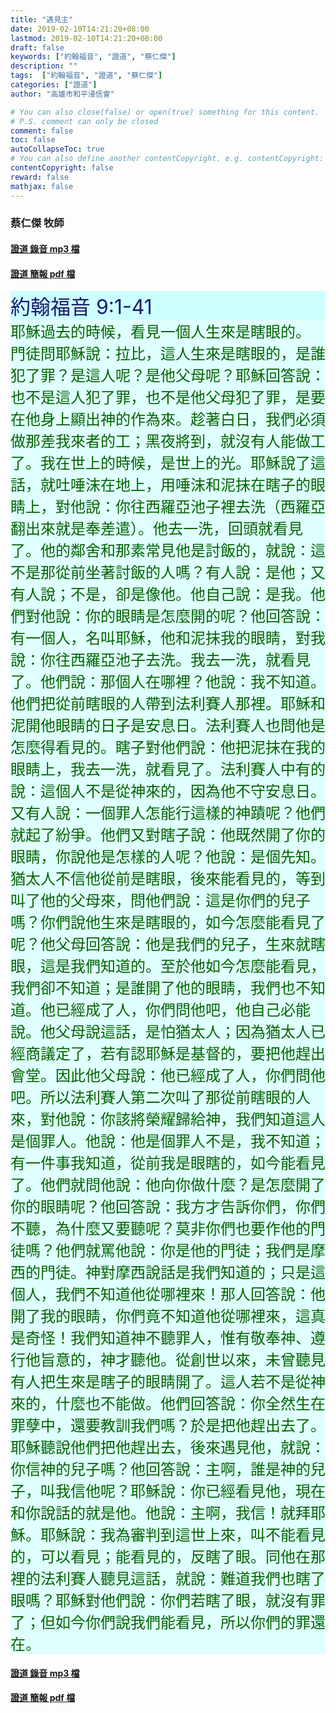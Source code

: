 ```yaml
---
title: "遇見主"
date: 2019-02-10T14:21:20+08:00
lastmod: 2019-02-10T14:21:20+08:00
draft: false
keywords: ["約翰福音", "證道", "蔡仁傑"]
description: ""
tags:  ["約翰福音", "證道", "蔡仁傑"]
categories: ["證道"]
author: "高雄市和平浸信會"

# You can also close(false) or open(true) something for this content.
# P.S. comment can only be closed
comment: false
toc: false
autoCollapseToc: true
# You can also define another contentCopyright. e.g. contentCopyright: "This is another copyright."
contentCopyright: false
reward: false
mathjax: false
---
```


### 蔡仁傑 牧師

#### [證道 錄音 mp3 檔](/mp3-s/s20190210.mp3 "遇見主")

#### [證道 簡報 pdf 檔](/pdf-s/s20190210.pdf "遇見主")

<div style="background-color:#CCFFFF"><font size="6", color="#191970">
約翰福音 9:1-41
</font>
</div>

<div style="background-color:#E0FFFF"><font size="5", color="#006400">
耶穌過去的時候，看見一個人生來是瞎眼的。 門徒問耶穌說：拉比，這人生來是瞎眼的，是誰犯了罪？是這人呢？是他父母呢？耶穌回答說：也不是這人犯了罪，也不是他父母犯了罪，是要在他身上顯出神的作為來。趁著白日，我們必須做那差我來者的工；黑夜將到，就沒有人能做工了。我在世上的時候，是世上的光。耶穌說了這話，就吐唾沫在地上，用唾沫和泥抹在瞎子的眼睛上，對他說：你往西羅亞池子裡去洗（西羅亞翻出來就是奉差遣）。他去一洗，回頭就看見了。他的鄰舍和那素常見他是討飯的，就說：這不是那從前坐著討飯的人嗎？有人說：是他；又有人說；不是，卻是像他。他自己說：是我。他們對他說：你的眼睛是怎麼開的呢？他回答說：有一個人，名叫耶穌，他和泥抹我的眼睛，對我說：你往西羅亞池子去洗。我去一洗，就看見了。他們說：那個人在哪裡？他說：我不知道。他們把從前瞎眼的人帶到法利賽人那裡。耶穌和泥開他眼睛的日子是安息日。法利賽人也問他是怎麼得看見的。瞎子對他們說：他把泥抹在我的眼睛上，我去一洗，就看見了。法利賽人中有的說：這個人不是從神來的，因為他不守安息日。又有人說：一個罪人怎能行這樣的神蹟呢？他們就起了紛爭。他們又對瞎子說：他既然開了你的眼睛，你說他是怎樣的人呢？他說：是個先知。猶太人不信他從前是瞎眼，後來能看見的，等到叫了他的父母來，問他們說：這是你們的兒子嗎？你們說他生來是瞎眼的，如今怎麼能看見了呢？他父母回答說：他是我們的兒子，生來就瞎眼，這是我們知道的。至於他如今怎麼能看見，我們卻不知道；是誰開了他的眼睛，我們也不知道。他已經成了人，你們問他吧，他自己必能說。他父母說這話，是怕猶太人；因為猶太人已經商議定了，若有認耶穌是基督的，要把他趕出會堂。因此他父母說：他已經成了人，你們問他吧。所以法利賽人第二次叫了那從前瞎眼的人來，對他說：你該將榮耀歸給神，我們知道這人是個罪人。他說：他是個罪人不是，我不知道；有一件事我知道，從前我是眼瞎的，如今能看見了。他們就問他說：他向你做什麼？是怎麼開了你的眼睛呢？他回答說：我方才告訴你們，你們不聽，為什麼又要聽呢？莫非你們也要作他的門徒嗎？他們就罵他說：你是他的門徒；我們是摩西的門徒。神對摩西說話是我們知道的；只是這個人，我們不知道他從哪裡來！那人回答說：他開了我的眼睛，你們竟不知道他從哪裡來，這真是奇怪！我們知道神不聽罪人，惟有敬奉神、遵行他旨意的，神才聽他。從創世以來，未曾聽見有人把生來是瞎子的眼睛開了。這人若不是從神來的，什麼也不能做。他們回答說：你全然生在罪孽中，還要教訓我們嗎？於是把他趕出去了。耶穌聽說他們把他趕出去，後來遇見他，就說：你信神的兒子嗎？他回答說：主啊，誰是神的兒子，叫我信他呢？耶穌說：你已經看見他，現在和你說話的就是他。他說：主啊，我信！就拜耶穌。耶穌說：我為審判到這世上來，叫不能看見的，可以看見；能看見的，反瞎了眼。同他在那裡的法利賽人聽見這話，就說：難道我們也瞎了眼嗎？耶穌對他們說：你們若瞎了眼，就沒有罪了；但如今你們說我們能看見，所以你們的罪還在。
</font>
</div>

#### [證道 錄音 mp3 檔](/mp3-s/s20190210.mp3 "遇見主")

#### [證道 簡報 pdf 檔](/pdf-s/s20190210.pdf "遇見主")